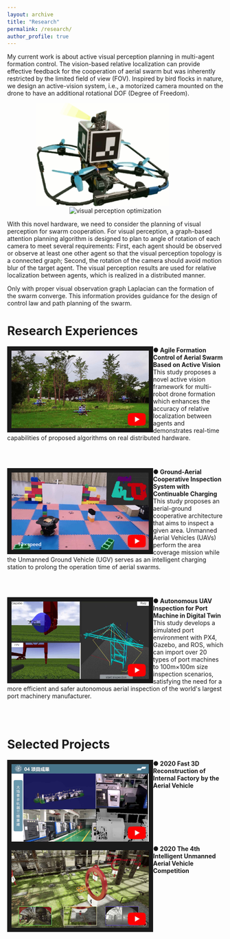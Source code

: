 ```yaml
---
layout: archive
title: "Research"
permalink: /research/
author_profile: true
---
```


My current work is about active visual perception planning in multi-agent formation control. The vision-based relative localization can provide effective feedback for the cooperation of aerial swarm but was inherently restricted by the limited field of view (FOV). Inspired by bird flocks in nature, we design an active-vision system, i.e., a motorized camera mounted on the drone to have an additional rotational DOF (Degree of Freedom). 

<div align="center">
 <img src="/images/active-vision-system.gif"  width = "310" height = "240" alt="active-vision system" align="center" />
 &emsp;&emsp;&emsp;&emsp;
 <img src="/images/opt-vision.gif"  width = "240" height = "240" alt="visual perception optimization" align="center" />
</div>


With this novel hardware, we need to consider the planning of visual perception for swarm cooperation. For visual perception, a graph-based attention planning algorithm is designed to plan to angle of rotation of each camera to meet several requirements: First, each agent should be observed or observe at least one other agent so that the visual perception topology is a connected graph; Second, the rotation of the camera should avoid motion blur of the target agent. The visual perception results are used for relative localization between agents, which is realized in a distributed manner.

Only with proper visual observation graph Laplacian can the formation of the swarm converge. This information provides guidance for the design of control law and path planning of the swarm.

<!-- For the path planning, the aerial swarm maintain their formation and avoid collision based on relative localization while performing tasks such area coverage or target following.  -->

<!-- The framework mentioned above Agents communicate through UWB network. -->

Research Experiences
======
<div >
 <a href="https://www.youtube.com/watch?v=pyMY54b_c-4" target="_blank">
    <img src="/images/active-vision.png" align = "left" alt="active vision" width="320" height="180" border="10" style="vertical-align:middle"/>
  </a>
 <p> 
   <b>● Agile Formation Control of Aerial Swarm Based on Active Vision</b>
  <br>
   This study proposes a novel active vision framework for multi-robot drone formation which enhances the accuracy of relative localization between agents and demonstrates real-time capabilities of proposed algorithms on real distributed hardware. 
 </p>
</div>
<br /><br />


<div>
 <a href="https://www.youtube.com/watch?v=VPgk_Q9hdwE" target="_blank">
   <img src="/images/ground-aerial.png" align = "left" alt="ground-aerial inspection" width="320" height="180" border="10" style="vertical-align:middle" />
 </a>
 <p> 
   <b>● Ground-Aerial Cooperative Inspection System with Continuable Charging</b>
  <br />
   This study proposes an aerial-ground cooperative architecture that aims to inspect a given area. Unmanned Aerial Vehicles (UAVs) perform the area coverage mission while the Unmanned Ground Vehicle (UGV) serves as an intelligent charging station to prolong the operation time of aerial swarms.
  </p>
</div>
<br /><br />


<div>
 <a href="https://www.youtube.com/watch?v=nDiZuc0lM-s" target="_blank">
   <img src="/images/quayside-inspection.png" align = "left" alt="quayside inspection" width="320" height="180" border="10" style="vertical-align:middle" />
 </a>
 <p> 
   <b>● Autonomous UAV Inspection for Port Machine in Digital Twin</b>
  <br />
   This study develops a simulated port environment with PX4, Gazebo, and ROS, which can import over 20 types of port machines to 100m×100m size inspection scenarios, satisfying the need for a more efficient and safer autonomous aerial inspection of the world's largest port machinery manufacturer.
  </p>
</div>
<br /><br />


Selected Projects
======
<div style="margin:10 width:100%" >
<a href="https://www.youtube.com/watch?v=k0W_9xlVHAk" target="_blank">
   <img src="/images/3D-reconstruction.png" align = "left" alt="quayside inspection" width="320" height="180" border="10" style="vertical-align:middle" />
 </a>
<p> 
   <b>● 2020 Fast 3D Reconstruction of Internal Factory by the Aerial Vehicle </b>
   <br /><br /><br /><br /><br />
</p>
</div>
<br /><br />


<div style="margin:10 width:100%" >
 <a href="https://www.youtube.com/watch?v=wfi7CVHrzNU" target="_blank">
   <img src="/images/drone-competition.png" align = "left" alt="drone-competition" width="320" height="180" border="10" style="vertical-align:middle" />
 </a>
 <p> 
   <b>● 2020 The 4th Intelligent Unmanned Aerial Vehicle Competition </b>
   <br /><br /><br /><br /><br />
  </p>
</div>
<br /><br />

